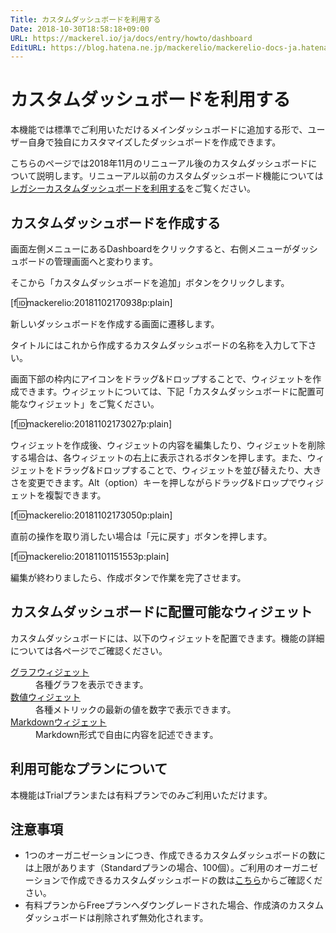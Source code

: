 ```yaml
---
Title: カスタムダッシュボードを利用する
Date: 2018-10-30T18:58:18+09:00
URL: https://mackerel.io/ja/docs/entry/howto/dashboard
EditURL: https://blog.hatena.ne.jp/mackerelio/mackerelio-docs-ja.hatenablog.mackerel.io/atom/entry/10257846132661894084
---
```


# カスタムダッシュボードを利用する
本機能では標準でご利用いただけるメインダッシュボードに追加する形で、ユーザー自身で独自にカスタマイズしたダッシュボードを作成できます。

こちらのページでは2018年11月のリニューアル後のカスタムダッシュボードについて説明します。リニューアル以前のカスタムダッシュボード機能については[レガシーカスタムダッシュボードを利用する](https://mackerel.io/ja/docs/entry/howto/dashboard/legacy)をご覧ください。

## カスタムダッシュボードを作成する
画面左側メニューにあるDashboardをクリックすると、右側メニューがダッシュボードの管理画面へと変わります。

そこから「カスタムダッシュボードを追加」ボタンをクリックします。

[f:id:mackerelio:20181102170938p:plain]

新しいダッシュボードを作成する画面に遷移します。

タイトルにはこれから作成するカスタムダッシュボードの名称を入力して下さい。

画面下部の枠内にアイコンをドラッグ&amp;ドロップすることで、ウィジェットを作成できます。ウィジェットについては、下記「カスタムダッシュボードに配置可能なウィジェット」をご覧ください。

[f:id:mackerelio:20181102173027p:plain]

ウィジェットを作成後、ウィジェットの内容を編集したり、ウィジェットを削除する場合は、各ウィジェットの右上に表示されるボタンを押します。また、ウィジェットをドラッグ&amp;ドロップすることで、ウィジェットを並び替えたり、大きさを変更できます。Alt（option）キーを押しながらドラッグ&amp;ドロップでウィジェットを複製できます。

[f:id:mackerelio:20181102173050p:plain]

直前の操作を取り消したい場合は「元に戻す」ボタンを押します。

[f:id:mackerelio:20181101151553p:plain]

編集が終わりましたら、作成ボタンで作業を完了させます。

## カスタムダッシュボードに配置可能なウィジェット
カスタムダッシュボードには、以下のウィジェットを配置できます。機能の詳細については各ページでご確認ください。

<dl>
    <dt><a href="https://mackerel.io/ja/docs/entry/howto/dashboard/graph">グラフウィジェット</a></dt>
    <dd>各種グラフを表示できます。</dd>
    <dt><a href="https://mackerel.io/ja/docs/entry/howto/dashboard/value">数値ウィジェット</a></dt>
    <dd>各種メトリックの最新の値を数字で表示できます。</dd>
    <dt><a href="https://mackerel.io/ja/docs/entry/howto/dashboard/markdown">Markdownウィジェット</a></dt>
    <dd>Markdown形式で自由に内容を記述できます。</dd>
</dl>

## 利用可能なプランについて
本機能はTrialプランまたは有料プランでのみご利用いただけます。

## 注意事項
- 1つのオーガニゼーションにつき、作成できるカスタムダッシュボードの数には上限があります（Standardプランの場合、100個）。ご利用のオーガニゼーションで作成できるカスタムダッシュボードの数は[こちら](https://mackerel.io/my?tab=plan)からご確認ください。
- 有料プランからFreeプランへダウングレードされた場合、作成済のカスタムダッシュボードは削除されず無効化されます。
